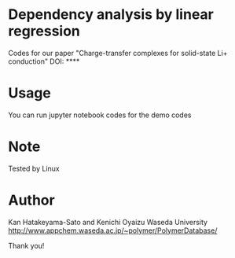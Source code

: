 # Dependency analysis by linear regression
Codes for our paper "Charge-transfer complexes for solid-state Li+ conduction"
DOI: ****

# Usage
You can run jupyter notebook codes for the demo codes
 
# Note
Tested by Linux

# Author
Kan Hatakeyama-Sato and Kenichi Oyaizu
Waseda University
http://www.appchem.waseda.ac.jp/~polymer/PolymerDatabase/
 
Thank you!
